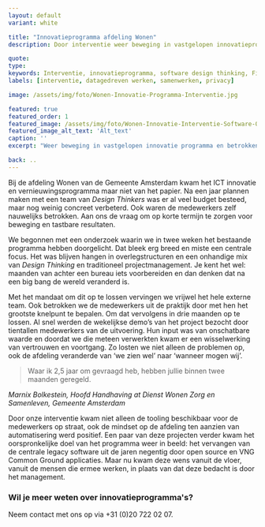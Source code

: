 ```yaml
---
layout: default
variant: white

title: "Innovatieprogramma afdeling Wonen"
description: Door interventie weer beweging in vastgelopen innovatieprogramma. Betrokken medewerkers komen uiteindelijk zelf met vraag om verandering.

quote:
type:
keywords: Interventie, innovatieprogramma, software design thinking, Fixxx
labels: [interventie, datagedreven werken, samenwerken, privacy]

image: /assets/img/foto/Wonen-Innovatie-Programma-Interventie.jpg

featured: true
featured_order: 1
featured_image: /assets/img/foto/Wonen-Innovatie-Interventie-Software-Ontwikkeling-werkvloer.jpg
featured_image_alt_text: 'Alt_text'
caption: ''
excerpt: "Weer beweging in vastgelopen innovatie programma en betrokken medewerkers."

back: ..
---
```

Bij de afdeling Wonen van de Gemeente Amsterdam kwam het ICT innovatie en vernieuwingsprogramma maar niet van het papier. Na een jaar plannen maken met een team van *Design Thinkers* was er al veel budget besteed, maar nog weinig concreet verbeterd. Ook waren de medewerkers zelf nauwelijks betrokken. Aan ons de vraag om op korte termijn te zorgen voor beweging en tastbare resultaten.

We begonnen met een onderzoek waarin we in twee weken het bestaande programma hebben doorgelicht. Dat bleek erg breed en miste een centrale focus. Het was blijven hangen in overlegstructuren en een onhandige mix van *Design Thinking* en traditioneel projectmanagement. Je kent het wel: maanden van achter een bureau iets voorbereiden en dan denken dat na een big bang de wereld veranderd is. 

<div class="article-image" style="background-image: url(/assets/img/foto/Wonen-Innovatie-met-Design-Sessies-Afdeling-betrekken.jpg)">
    <div class="slope"></div>
    <div class="slope slope--flip"></div>
</div>

Met het mandaat om dit op te lossen vervingen we vrijwel het hele externe team. Ook betrokken we de medewerkers uit de praktijk door met hen het grootste knelpunt te bepalen. Om dat vervolgens in drie maanden op te lossen. Al snel werden de wekelijkse demo’s van het project bezocht door tientallen medewerkers van de uitvoering. Hun input was van onschatbare waarde en doordat we die meteen verwerkten kwam er een wisselwerking van vertrouwen en voortgang. Zo losten we niet alleen de problemen op, ook de afdeling veranderde van ‘we zien wel’ naar ‘wanneer mogen wij’.

> Waar ik 2,5 jaar om gevraagd heb, hebben jullie binnen twee maanden geregeld.

<i>Marnix Bolkestein, Hoofd Handhaving at Dienst Wonen Zorg en Samenleven, Gemeente Amsterdam</i>

Door onze interventie kwam niet alleen de tooling beschikbaar voor de medewerkers op straat, ook de mindset op de afdeling ten aanzien van automatisering werd positief. Een paar van deze projecten verder kwam het oorspronkelijke doel van het programma weer in beeld: het vervangen van de centrale legacy software uit de jaren negentig door open source en VNG Common Ground applicaties. Maar nu kwam deze wens vanuit de vloer, vanuit de mensen die ermee werken, in plaats van dat deze bedacht is door het management.

### Wil je meer weten over innovatieprogramma's?
Neem contact met ons op via +31 (0)20 722 02 07.
